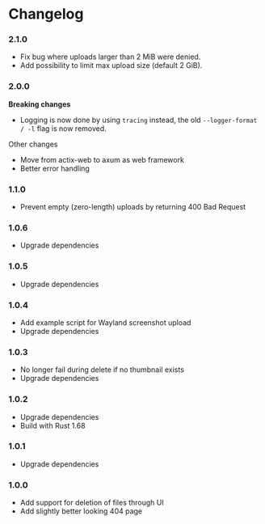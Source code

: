 # Changelog

### 2.1.0

* Fix bug where uploads larger than 2 MiB were denied.
* Add possibility to limit max upload size (default 2 GiB).

### 2.0.0

**Breaking changes**
* Logging is now done by using `tracing` instead, the old `--logger-format / -l` flag is now removed.

Other changes

* Move from actix-web to axum as web framework
* Better error handling

### 1.1.0

* Prevent empty (zero-length) uploads by returning 400 Bad Request

### 1.0.6

* Upgrade dependencies

### 1.0.5

* Upgrade dependencies

### 1.0.4

* Add example script for Wayland screenshot upload
* Upgrade dependencies

### 1.0.3

* No longer fail during delete if no thumbnail exists
* Upgrade dependencies

### 1.0.2

* Upgrade dependencies
* Build with Rust 1.68

### 1.0.1

* Upgrade dependencies

### 1.0.0

* Add support for deletion of files through UI
* Add slightly better looking 404 page

